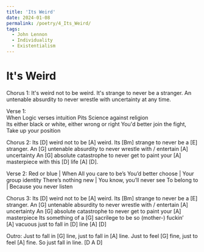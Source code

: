 ```yaml
---
title: 'Its Weird'
date: 2024-01-08
permalink: /poetry/4_Its_Weird/
tags:
  - John Lennon
  - Individuality
  - Existentialism
---
```


It's Weird
======

Chorus 1:
  It's weird not to be weird. It's strange to never be a stranger.
  An untenable absurdity to never wrestle with uncertainty at any time.
       
Verse 1:      
  When Logic verses intuition 
  Pits Science against religion       
  Its either black or white, either wrong or right
  You'd better join the fight, Take up your position 

Chorus 2:
Its [D] weird not to be [A] weird.
Its [Bm] strange to never be a [E] stranger.
An [G] untenable absurdity to never wrestle with /
  entertain [A] uncertainty
   An [G] absolute catastrophe to never get to paint
   your [A] masterpiece with this [D] life [A] [D].
        
Verse 2:
  Red or blue   |   When All you care to be’s
  You’d better choose | Your group identity
  There’s nothing new | You know, you’ll never see 
  To belong to    | Because you never listen

Chorus 3:
Its [D] weird not to be [A] weird.
Its [Bm] strange to never be a [E] stranger.
An [G] untenable absurdity to never wrestle with /
  entertain [A] uncertainty
   An [G] absolute catastrophe to never get to paint
   your [A] masterpiece
   Its something of a [G] sacrilege to be so (mother-) fuckin’  
  [A] vacuous just to fall in [D] line [A] [D]
                
Outro:
Just to fall in [G] line, just to fall in [A] line.
Just to feel [G] fine, just to feel [A] fine.
So just fall in line. [D A D]
